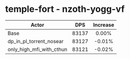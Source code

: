 # temple-fort - nzoth-yogg-vf
| Actor | DPS | Increase |
|---|:---:|:---:|
|Base|83137|0.00%|
|dp_in_pl_torrent_nosear|83127|-0.01%|
|only_high_mfi_with_cthun|83121|-0.02%|
